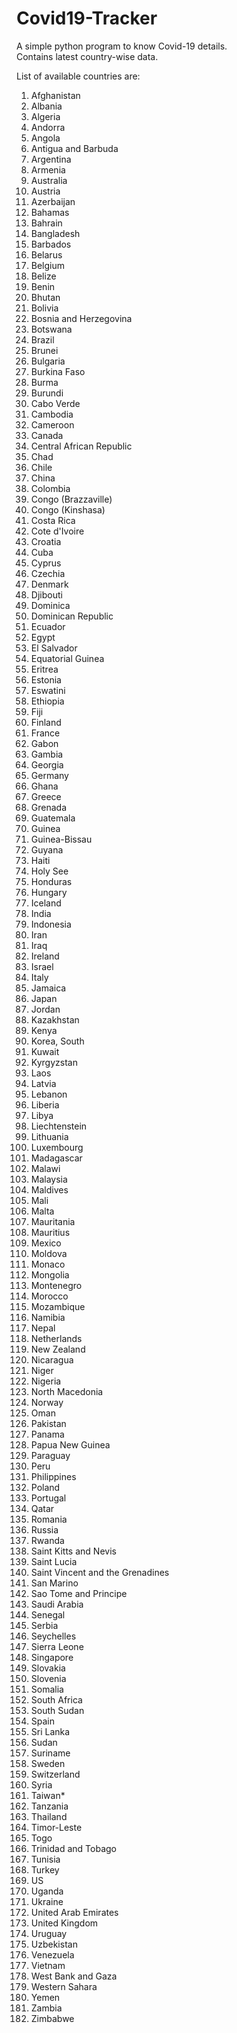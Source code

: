 # Covid19-Tracker
A simple python program to know Covid-19 details. <br>
Contains latest country-wise data.
<p>
  List of available countries are:<br>
  <ol>
   <li> Afghanistan </li>
<li> Albania </li>
<li> Algeria </li>
<li> Andorra </li>
<li> Angola </li>
<li> Antigua and Barbuda </li>
<li> Argentina </li>
<li> Armenia </li>
<li> Australia </li>
<li> Austria </li>
<li> Azerbaijan </li>
<li> Bahamas </li>
<li> Bahrain </li>
<li> Bangladesh </li>
<li> Barbados </li>
<li> Belarus </li>
<li> Belgium </li>
<li> Belize </li>
<li> Benin </li>
<li> Bhutan </li>
<li> Bolivia </li>
<li> Bosnia and Herzegovina </li>
<li> Botswana </li>
<li> Brazil </li>
<li> Brunei </li>
<li> Bulgaria </li>
<li> Burkina Faso </li>
<li> Burma </li>
<li> Burundi </li>
<li> Cabo Verde </li>
<li> Cambodia </li>
<li> Cameroon </li>
<li> Canada </li>
<li> Central African Republic </li>
<li> Chad </li>
<li> Chile </li>
<li> China </li>
<li> Colombia </li>
<li> Congo (Brazzaville) </li>
<li> Congo (Kinshasa) </li>
<li> Costa Rica </li>
<li> Cote d'Ivoire </li>
<li> Croatia </li>
<li> Cuba </li>
<li> Cyprus </li>
<li> Czechia </li>
<li> Denmark </li>
<li> Djibouti </li>
<li> Dominica </li>
<li> Dominican Republic </li>
<li> Ecuador </li>
<li> Egypt </li>
<li> El Salvador </li>
<li> Equatorial Guinea </li>
<li> Eritrea </li>
<li> Estonia </li>
<li> Eswatini </li>
<li> Ethiopia </li>
<li> Fiji </li>
<li> Finland </li>
<li> France </li>
<li> Gabon </li>
<li> Gambia </li>
<li> Georgia </li>
<li> Germany </li>
<li> Ghana </li>
<li> Greece </li>
<li> Grenada </li>
<li> Guatemala </li>
<li> Guinea </li>
<li> Guinea-Bissau </li>
<li> Guyana </li>
<li> Haiti </li>
<li> Holy See </li>
<li> Honduras </li>
<li> Hungary </li>
<li> Iceland </li>
<li> India </li>
<li> Indonesia </li>
<li> Iran </li>
<li> Iraq </li>
<li> Ireland </li>
<li> Israel </li>
<li> Italy </li>
<li> Jamaica </li>
<li> Japan </li>
<li> Jordan </li>
<li> Kazakhstan </li>
<li> Kenya </li>
<li> Korea, South </li>
<li> Kuwait </li>
<li> Kyrgyzstan </li>
<li> Laos </li>
<li> Latvia </li>
<li> Lebanon </li>
<li> Liberia </li>
<li> Libya </li>
<li> Liechtenstein </li>
<li> Lithuania </li>
<li> Luxembourg </li>
<li> Madagascar </li>
<li> Malawi </li>
<li> Malaysia </li>
<li> Maldives </li>
<li> Mali </li>
<li> Malta </li>
<li> Mauritania </li>
<li> Mauritius </li>
<li> Mexico </li>
<li> Moldova </li>
<li> Monaco </li>
<li> Mongolia </li>
<li> Montenegro </li>
<li> Morocco </li>
<li> Mozambique </li>
<li> Namibia </li>
<li> Nepal </li>
<li> Netherlands </li>
<li> New Zealand </li>
<li> Nicaragua </li>
<li> Niger </li>
<li> Nigeria </li>
<li> North Macedonia </li>
<li> Norway </li>
<li> Oman </li>
<li> Pakistan </li>
<li> Panama </li>
<li> Papua New Guinea </li>
<li> Paraguay </li>
<li> Peru </li>
<li> Philippines </li>
<li> Poland </li>
<li> Portugal </li>
<li> Qatar </li>
<li> Romania </li>
<li> Russia </li>
<li> Rwanda </li>
<li> Saint Kitts and Nevis </li>
<li> Saint Lucia </li>
<li> Saint Vincent and the Grenadines </li>
<li> San Marino </li>
<li> Sao Tome and Principe </li>
<li> Saudi Arabia </li>
<li> Senegal </li>
<li> Serbia </li>
<li> Seychelles </li>
<li> Sierra Leone </li>
<li> Singapore </li>
<li> Slovakia </li>
<li> Slovenia </li>
<li> Somalia </li>
<li> South Africa </li>
<li> South Sudan </li>
<li> Spain </li>
<li> Sri Lanka </li>
<li> Sudan </li>
<li> Suriname </li>
<li> Sweden </li>
<li> Switzerland </li>
<li> Syria </li>
<li> Taiwan* </li>
<li> Tanzania </li>
<li> Thailand </li>
<li> Timor-Leste </li>
<li> Togo </li>
<li> Trinidad and Tobago </li>
<li> Tunisia </li>
<li> Turkey </li>
<li> US </li>
<li> Uganda </li>
<li> Ukraine </li>
<li> United Arab Emirates </li>
<li> United Kingdom </li>
<li> Uruguay </li>
<li> Uzbekistan </li>
<li> Venezuela </li>
<li> Vietnam </li>
<li> West Bank and Gaza </li>
<li> Western Sahara </li>
<li> Yemen </li>
<li> Zambia </li>
<li> Zimbabwe </li>
  </ol>
</p>
